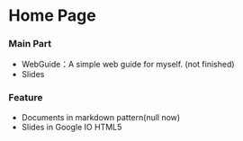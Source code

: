 Home Page
==================

### Main Part

+ WebGuide：A simple web guide for myself. (not finished)
+ Slides


### Feature

+ Documents in markdown pattern(null now)
+ Slides in Google IO HTML5 
